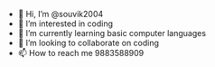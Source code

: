 - 👋 Hi, I’m @souvik2004
- 👀 I’m interested in coding
- 🌱 I’m currently learning basic computer languages
- 💞️ I’m looking to collaborate on coding
- 📫 How to reach me 9883588909

<!---
souvik2004/souvik2004 is a ✨ special ✨ repository because its `README.md` (this file) appears on your GitHub profile.
You can click the Preview link to take a look at your changes.
--->
